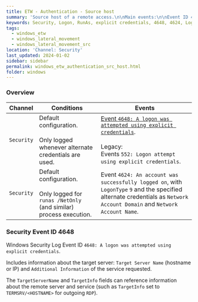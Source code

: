 ```yaml
---
title: ETW - Authentication - Source host
summary: 'Source host of a remote access.\n\nMain events:\n\nEvent ID 4648: "A logon was attempted using explicit credentials".\n\nEvent ID 4624: "An account was successfully logged on", with LogonType 9.'
keywords: Security, Logon, RunAs, explicit credentials, 4648, 4624, Logon Type 9, LogonType 9
tags:
  - windows_etw
  - windows_lateral_movement
  - windows_lateral_movement_src
location: 'Channel: Security'
last_updated: 2024-01-02
sidebar: sidebar
permalink: windows_etw_authentication_src_host.html
folder: windows
---
```


### Overview

| Channel | Conditions | Events |
|---------|------------|--------|
| `Security` | Default configuration. <br><br> Only logged whenever alternate credentials are used. | [Event `4648: A logon was attempted using explicit credentials`](#security-event-id-4648). <br><br> Legacy: <br> Events `552: Logon attempt using explicit credentials`. |
| `Security` | Default configuration. <br><br> Only logged for `runas /NetOnly` (and similar) process execution. | Event `4624: An account was successfully logged on`, with `LogonType` `9` and the specified alternate credentials as `Network Account Domain` and `Network Account Name`. |

### Security Event ID 4648

Windows Security Log Event ID
`4648: A logon was attempted using explicit credentials`.

Includes information about the target server:
`Target Server Name` (hostname or IP) and `Additional Information` of the
service requested.

The `TargetServerName` and `TargetInfo` fields can reference information about
the remote server and service (such as `TargetInfo` set to `TERMSRV/<HOSTNAME>`
for outgoing `RDP`).
